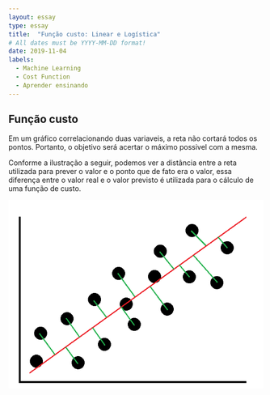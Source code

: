 ```yaml
---
layout: essay
type: essay
title:  "Função custo: Linear e Logística"
# All dates must be YYYY-MM-DD format!
date: 2019-11-04
labels:
  - Machine Learning
  - Cost Function
  - Aprender ensinando
---
```




## Função custo

<p> Em um gráfico correlacionando duas variaveis, a reta não cortará todos os pontos. Portanto, o objetivo será acertar o máximo possivel com a mesma.</p>
<p> Conforme a ilustração a seguir, podemos ver a distância entre a reta utilizada para prever o valor e o ponto que de fato era o valor, essa diferença entre o valor real e o valor previsto é utilizada para o cálculo de uma função de custo.</p>

<img class="ui fluid image" src="../images/exe_func_cust.png">

